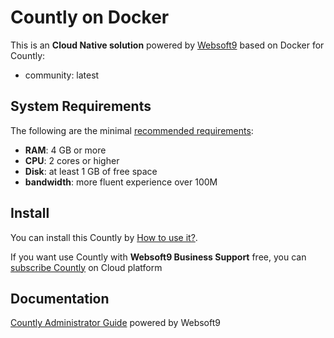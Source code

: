 # Countly on Docker  

This is an **Cloud Native solution** powered by [Websoft9](https://www.websoft9.com) based on Docker for Countly:

 - community:  latest


## System Requirements

The following are the minimal [recommended requirements](https://github.com/countly/docker#recommended-system-requirements):

* **RAM**: 4 GB or more
* **CPU**: 2 cores or higher
* **Disk**: at least 1 GB of free space
* **bandwidth**: more fluent experience over 100M  

## Install

You can install this Countly by [How to use it?](https://github.com/Websoft9/docker-library#how-to-use-it).   

If you want use Countly with **Websoft9 Business Support** free, you can [subscribe Countly](https://www.websoft9.com/apps) on Cloud platform

## Documentation

[Countly Administrator Guide](https://support.websoft9.com/docs/countly) powered by Websoft9
